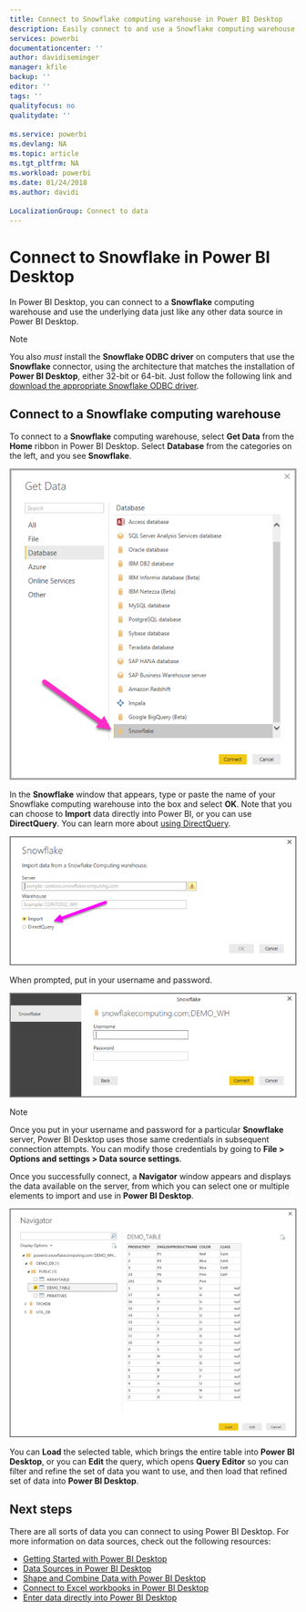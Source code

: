 ```yaml
---
title: Connect to Snowflake computing warehouse in Power BI Desktop
description: Easily connect to and use a Snowflake computing warehouse in Power BI Desktop
services: powerbi
documentationcenter: ''
author: davidiseminger
manager: kfile
backup: ''
editor: ''
tags: ''
qualityfocus: no
qualitydate: ''

ms.service: powerbi
ms.devlang: NA
ms.topic: article
ms.tgt_pltfrm: NA
ms.workload: powerbi
ms.date: 01/24/2018
ms.author: davidi

LocalizationGroup: Connect to data
---
```

# Connect to Snowflake in Power BI Desktop
In Power BI Desktop, you can connect to a **Snowflake** computing warehouse and use the underlying data just like any other data source in Power BI Desktop. 

> [!NOTE]
> You also *must* install the **Snowflake ODBC driver** on computers that use the **Snowflake** connector, using the architecture that matches the installation of **Power BI Desktop**, either 32-bit or 64-bit. Just follow the following link and [download the appropriate Snowflake ODBC driver](http://go.microsoft.com/fwlink/?LinkID=823762).
> 
> 

## Connect to a Snowflake computing warehouse
To connect to a **Snowflake** computing warehouse, select **Get Data** from the **Home** ribbon in Power BI Desktop. Select **Database** from the categories on the left, and you see **Snowflake**.

![](media/desktop-connect-snowflake/connect_snowflake_2b.png)

In the **Snowflake** window that appears, type or paste the name of your Snowflake computing warehouse into the box and select **OK**. Note that you can choose to **Import** data directly into Power BI, or you can use **DirectQuery**. You can learn more about [using DirectQuery](desktop-use-directquery.md).

![](media/desktop-connect-snowflake/connect_snowflake_3.png)

When prompted, put in your username and password.

![](media/desktop-connect-snowflake/connect_snowflake_4.png)

> [!NOTE]
> Once you put in your username and password for a particular **Snowflake** server, Power BI Desktop uses those same credentials in subsequent connection attempts. You can modify those credentials by going to **File > Options and settings > Data source settings**.
> 
> 

Once you successfully connect, a **Navigator** window appears and displays the data available on the server, from which you can select one or multiple elements to import and use in **Power BI Desktop**.

![](media/desktop-connect-snowflake/connect_snowflake_5.png)

You can **Load** the selected table, which brings the entire table into **Power BI Desktop**, or you can **Edit** the query, which opens **Query Editor** so you can filter and refine the set of data you want to use, and then load that refined set of data into **Power BI Desktop**.

## Next steps
﻿There are all sorts of data you can connect to using Power BI Desktop. For more information on data sources, check out the following resources:

* [Getting Started with Power BI Desktop](desktop-getting-started.md)
* [Data Sources in Power BI Desktop](desktop-data-sources.md)
* [Shape and Combine Data with Power BI Desktop](desktop-shape-and-combine-data.md)
* [Connect to Excel workbooks in Power BI Desktop](desktop-connect-excel.md)   
* [Enter data directly into Power BI Desktop](desktop-enter-data-directly-into-desktop.md)   

